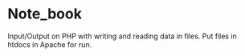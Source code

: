 # Note_book
Input/Output on PHP with writing and reading data in files.
Put files in htdocs in Apache for run.
